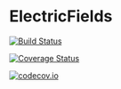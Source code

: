 # ElectricFields

[![Build Status](https://travis-ci.org/jagot/ElectricFields.jl.svg?branch=master)](https://travis-ci.org/jagot/ElectricFields.jl)

[![Coverage Status](https://coveralls.io/repos/jagot/ElectricFields.jl/badge.svg?branch=master&service=github)](https://coveralls.io/github/jagot/ElectricFields.jl?branch=master)

[![codecov.io](http://codecov.io/github/jagot/ElectricFields.jl/coverage.svg?branch=master)](http://codecov.io/github/jagot/ElectricFields.jl?branch=master)
